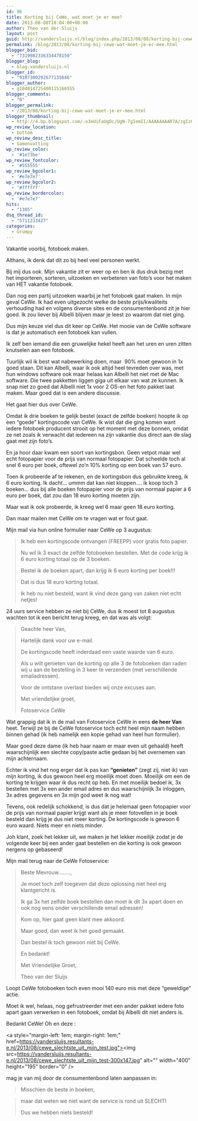 ```yaml
---
id: 96
title: Korting bij CeWe, wat moet je er mee?
date: 2013-08-08T18:04:00+00:00
author: Theo van der Sluijs
layout: post
guid: http://vandersluijs.nl/blog/index.php/2013/08/08/korting-bij-cewe-wat-moet-je-er-mee/
permalink: /blog/2013/08/korting-bij-cewe-wat-moet-je-er-mee.html
blogger_bid:
  - "7319082336334478150"
blogger_blog:
  - blog.vandersluijs.nl
blogger_id:
  - "9107300292677135646"
blogger_author:
  - g104814725400115166555
blogger_comments:
  - "0"
blogger_permalink:
  - /2013/08/korting-bij-cewe-wat-moet-je-er-mee.html
blogger_thumbnail:
  - http://4.bp.blogspot.com/-o3eUiFaUgDc/UgN-7gIemII/AAAAAAAAR7A/zgIz0Hku9oo/s200/cewe_logo.jpg
wp_review_location:
  - bottom
wp_review_desc_title:
  - Samenvatting
wp_review_color:
  - '#1e73be'
wp_review_fontcolor:
  - '#555555'
wp_review_bgcolor1:
  - '#e7e7e7'
wp_review_bgcolor2:
  - '#ffffff'
wp_review_bordercolor:
  - '#e7e7e7'
hits:
  - "1385"
dsq_thread_id:
  - "5711233427"
categories:
  - Grumpy
---
```

Vakantie voorbij, fotoboek maken.
  
Althans, ik denk dat dit zo bij heel veel personen werkt.

Bij mij dus ook. Mijn vakantie zit er weer op en ben ik dus druk bezig met het importeren, sorteren, uitzoeken en verbeteren van foto&#8217;s voor het maken van HET vakantie fotoboek.

Dan nog een partij uitzoeken waarbij je het fotoboek gaat maken. In mijn geval CeWe. Ik had even uitgezocht welke de beste prijs/kwaliteits verhouding had en volgens diverse sites en de consumentenbond zit je hier goed. Ik zou liever bij Albelli blijven maar je leest zo waarom dat niet ging.
  
<!--more-->Dus mijn keuze viel dus dit keer op CeWe. Het mooie van de CeWe software is dat je automatisch een fotoboek kan vullen.

Ik zelf ben iemand die een gruwelijke hekel heeft aan het uren en uren zitten knutselen aan een fotoboek.

Tuurlijk wil ik best wat nabewerking doen, maar  90% moet gewoon in 1x goed staan. Dit kan Albelli, waar ik ook altijd heel tevreden over was, met hun windows software ook maar helaas kan Albelli het niet met de Mac software. Die twee pakketten liggen giga uit elkaar van wat ze kunnen. Ik snap niet zo goed dat Albelli niet 1x voor 2 OS-en het foto pakket laat maken. Maar goed dat is een andere discussie.

Het gaat hier dus over CeWe.

Omdat ik drie boeken te gelijk bestel (exact de zelfde boeken) hoopte ik op een &#8220;goede&#8221; kortingscode van CeWe. Ik wist dat die ging komen want iedere fotoboek producent strooit op het moment met deze bonnen, omdat ze net zoals ik verwacht dat iedereen na zijn vakantie dus direct aan de slag gaat met zijn foto&#8217;s.

En ja hoor daar kwam een soort van kortingsbon. Geen vetpot maar wel echt fotopapier voor de prijs van normaal fotopapier. Dat scheelde toch al snel 6 euro per boek, oftewel zo&#8217;n 10% korting op een boek van 57 euro.

Toen ik probeerde af te rekenen, en de kortingsbon dus gebruikte kreeg, ik 6 euro korting. Ik dacht&#8230; ummm dat kan niet kloppen&#8230;. ik koop toch 3 boeken&#8230; dus bij alle boeken fotopapier voor de prijs van normaal papier á 6 euro per boek, dat zou dan 18 euro korting moeten zijn.

Maar wat ik ook probeerde, ik kreeg wel 6 maar geen 18 euro korting.

Dan maar mailen met CeWe om te vragen wat er fout gaat.

Mijn mail via hun online formulier naar CeWe op 3 augustus:

> Ik heb een kortingscode ontvangen (FREEPP) voor gratis foto papier.
> 
> Nu wil ik 3 exact de zelfde fotoboeken bestellen. Met de code krijg ik 6 euro korting totaal op de 3 boeken.
> 
> Bestel ik de boeken apart, dan krijg ik 6 euro korting per boek!!!
> 
> Dat is dus 18 euro korting totaal.
> 
> Ik heb nu niet besteld, want ik vind deze gang van zaken niet echt netjes!

24 uurs service hebben ze niet bij CeWe, dus ik moest tot 8 augustus wachten tot ik een bericht terug kreeg, en dat was als volgt:

> Geachte heer Van,
> 
> Hartelijk dank voor uw e-mail.
> 
> De kortingscode heeft inderdaad een vaste waarde van 6 euro.
> 
> Als u wilt genieten van de korting op alle 3 de fotoboeken dan raden wij u aan de bestelling in 3 keer te verzenden (met verschillende emailadressen).
> 
> Voor de ontstane overlast bieden wij onze excuses aan.
> 
> Met vriendelijke groet,
> 
> Fotoservice CeWe

Wat grappig dat ik in de mail van Fotoservice CeWe in eens **de heer Van** heet. Terwijl ze bij de CeWe fotoservice toch echt heel mijn naam hebben binnen gehad (ik heb namelijk een kopie gehad van heel hun formulier).

Maar goed deze dame (ik heb haar naam er maar even uit gehaald) heeft waarschijnlijk een slechte copy/paste actie gedaan bij het overnemen van mijn achternaam.

Echter ik vind het nog erger dat ik pas kan **&#8220;genieten&#8221;** (zegt zij, niet ik) van mijn korting, ik dus gewoon heel erg moeilijk moet doen. Moeilijk om een de korting te krijgen waar ik dus recht op heb. En met moeilijk bedoel ik, 3x bestellen met 3x een ander email adres en dus waarschijnlijk 3x inloggen, 3x adres gegevens en 3x mijn god weet ik nog wat!

Tevens, ook redelijk schokkend, is dus dat je helemaal geen fotopapier voor de prijs van normaal papier krijgt want als je meer fotovellen in je boek besteld dan krijg je dus niet meer korting. De kortingscode is gewoon 6 euro waard. Niets meer en niets minder.

Joh klant, zoek het lekker uit, we maken je het lekker moeilijk zodat je de volgende keer bij een ander gaat bestellen en die korting is ook gewoon nergens op gebaseerd!

Mijn mail terug naar de CeWe Fotoservice:

> Beste Mevrouw&#8230;&#8230;..,
> 
> Je moet toch zelf toegeven dat deze oplossing niet heel erg klantgericht is.
> 
> Ik ga 3x het zelfde boek bestellen dan moet ik dit 3x apart doen en ook nog eens onder verschillende email adressen!
> 
> Kom op, hier gaat geen klant mee akkoord.
> 
> Maar goed, dan weet ik het goed gemaakt.
> 
> Dan bestel ik toch gewoon niet bij CeWe.
> 
> En bedankt!
> 
> Met Vriendelijke Groet,
> 
> Theo van der Sluijs

Loopt CeWe fotoboeken toch even mooi 140 euro mis met deze &#8220;geweldige&#8221; actie.

Moet ik wel, helaas, nog gefrustreerder met een ander pakket iedere foto apart gaan verwerken in een fotoboek, omdat bij Albelli dit niet anders is.

Bedankt CeWe! Oh en deze :
  
<a style="margin-left: 1em; margin-right: 1em;" href=https://vandersluijs.resultants-e.nl/2013/08/cewe_slechtste_uit_mijn_test.jpg"><img src=https://vandersluijs.resultants-e.nl/2013/08/cewe_slechtste_uit_mijn_test-300x147.jpg" alt="" width="400" height="195" border="0" /></a>
  
mag je van mij door de consumentenbond laten aanpassen in:

> Misschien de beste in boeken,
  
> maar dat weten we niet want de service is rond uit SLECHT!
> 
> Dus we hebben niets besteld!